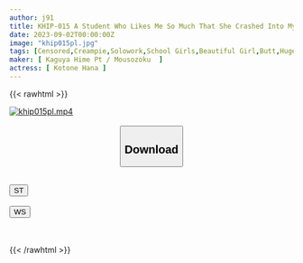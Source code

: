 ```yaml
---
author: j91
title: KHIP-015 A Student Who Likes Me So Much That She Crashed Into My House I Can't Resist Her Cute Ass Peeking Through Her Miniskirt, And I Can't Resist Her Forbidden Raw Creampies! Kotoneka
date: 2023-09-02T00:00:00Z
image: "khip015pl.jpg"
tags: [Censored,Creampie,Solowork,School Girls,Beautiful Girl,Butt,Huge Butt	 ]
maker: [ Kaguya Hime Pt / Mousozoku  ]
actress: [ Kotone Hana ]
---
```



{{< rawhtml >}}

<div class="video" data-videoid="QPp8m81lqVF0LRY">
    <a href="javascript:;">
        <img src="https://my.j91.asia/posts/khip015pl/khip015pl.jpg" width="WIDTH" height="HEIGHT" alt="khip015pl.mp4" loading="lazy">
    </a>
</div>

<script type="text/javascript" src="https://j91.asia/asset/on-demand-st.js"></script>

<br>
  <link rel="stylesheet" href="https://j91.asia/asset/bs5.css">
  
  <center>
  <button class="btn btn-primary" type="button" data-bs-toggle="collapse" data-bs-target=".multi-collapse" aria-expanded="false" aria-controls="multiCollapseExample1 multiCollapseExample2"><h2>Download</h2></button></center>
</p>
<div class="row">
  <div class="col">
    <div class="collapse multi-collapse" id="multiCollapseExample1">
      <div class="card card-body">
	      	      <br>
<div class="buttons">  
<a href="https://streamtape.to/v/QPp8m81lqVF0LRY"><button class="btn-hover color-3"><i class="fa fa-download"></i> ST</button></a></div>
    </div>
  </div>
</div>
  <div class="col">
    <div class="collapse multi-collapse" id="multiCollapseExample2">
      <div class="card card-body">
	      <br>
<div class="buttons">
    <a href="https://wolfstream.tv/segh4zhz1ngl"><button class="btn-hover color-9"><i class="fa fa-download"></i> WS</button></a></div>
<br><br>
      </div>
    </div>
  </div>
</div>

{{< /rawhtml >}}